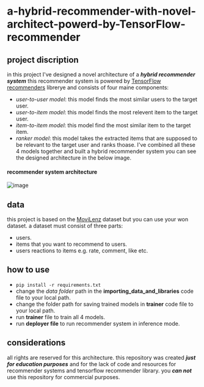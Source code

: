 # a-hybrid-recommender-with-novel-architect-powerd-by-TensorFlow-recommender
## project discription
in this project I've designed a novel architecture of a ***hybrid recommender system*** this recommender system is powered by [TensorFlow recommenders](https://www.tensorflow.org/recommenders) librerye and consists of four maine components:
* _user-to-user model_: this model finds the most similar users to the target user.
* _user-to-item model_: this model finds the most relevent item to the target user.
* _item-to-item model_: this model find the most similar item to the target item.
* _ranker model_: this model takes the extracted items that are supposed to be relevant to the target user and ranks thoase.
I've combined all these 4 models together and built a hybrid recommender system you can see the designed architecture in the below image.  
#### recommender system architecture
![image](https://user-images.githubusercontent.com/74808396/181871669-08617051-b02b-41de-b1bc-ec5ff4f9585b.png)
## data
this project is based on the [MoviLenz](https://grouplens.org/datasets/movielens/) dataset but you can use your won dataset.
a dataset must consist of three parts:
- users.
- items that you want to recommend to users.
- users reactions to items e.g. rate, comment, like etc.
## how to use 
- `pip install -r requirements.txt`
- change the _data folder_ path in the **importing_data_and_libraries** code file to your local path.
- change the folder path for saving trained models in **trainer** code file to your local path.
- run **trainer** file to train all 4 models.
- run **deployer file** to run recommender system in inference mode.
## considerations
all rights are reserved for this architecture.
this repository was created ***just for education purposes*** and for the lack of code and resources for recommender systems and tensorflow recommender library. 
you ***can not*** use this repository for commercial purposes.

